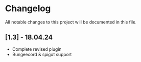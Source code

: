 # Changelog

All notable changes to this project will be documented in this file.

## [1.3] - 18.04.24
- Complete revised plugin
- Bungeecord & spigot support